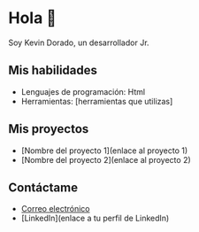 # Hola 👋

Soy Kevin Dorado, un desarrollador Jr.

## Mis habilidades
- Lenguajes de programación: Html
- Herramientas: [herramientas que utilizas]

## Mis proyectos
- [Nombre del proyecto 1](enlace al proyecto 1)
- [Nombre del proyecto 2](enlace al proyecto 2)

## Contáctame
- [Correo electrónico](mailto:tu_correo_electrónico)
- [LinkedIn](enlace a tu perfil de LinkedIn)

